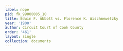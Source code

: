 ```yaml
---
label: nope
pid: fk_99000005_10
title: Edwin F. Abbott vs. Florence K. Wischnewetzky
year: '1900'
author: Circuit Court of Cook County
order: '461'
layout: single
collection: documents
---
```

